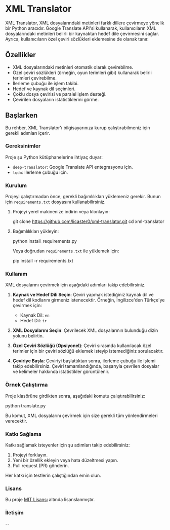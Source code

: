 # XML Translator

XML Translator, XML dosyalarındaki metinleri farklı dillere çevirmeye yönelik bir Python aracıdır. Google Translate API'si kullanarak, kullanıcıların XML dosyalarındaki metinleri belirli bir kaynaktan hedef dile çevirmesini sağlar. Ayrıca, kullanıcıların özel çeviri sözlükleri eklemesine de olanak tanır.

## Özellikler

- XML dosyalarındaki metinleri otomatik olarak çevirebilme.
- Özel çeviri sözlükleri (örneğin, oyun terimleri gibi) kullanarak belirli terimleri çevirebilme.
- İlerleme çubuğu ile işlem takibi.
- Hedef ve kaynak dil seçimleri.
- Çoklu dosya çevirisi ve paralel işlem desteği.
- Çevirilen dosyaların istatistiklerini görme.

## Başlarken

Bu rehber, XML Translator'ı bilgisayarınıza kurup çalıştırabilmeniz için gerekli adımları içerir.

### Gereksinimler

Proje şu Python kütüphanelerine ihtiyaç duyar:
- `deep-translator`: Google Translate API entegrasyonu için.
- `tqdm`: İlerleme çubuğu için.

### Kurulum

Projeyi çalıştırmadan önce, gerekli bağımlılıkları yüklemeniz gerekir. Bunun için `requirements.txt` dosyasını kullanabilirsiniz.

1. Projeyi yerel makinenize indirin veya klonlayın:

   git clone https://github.com/licaster0/xml-translator.git
   cd xml-translator

2. Bağımlılıkları yükleyin:

   python install_requirements.py

   Veya doğrudan `requirements.txt` ile yüklemek için:

   pip install -r requirements.txt

### Kullanım

XML dosyalarını çevirmek için aşağıdaki adımları takip edebilirsiniz.

1. **Kaynak ve Hedef Dili Seçin**:
   Çeviri yapmak istediğiniz kaynak dil ve hedef dil kodlarını girmeniz istenecektir. Örneğin, İngilizce'den Türkçe'ye çevirmek için:
   
   - Kaynak Dil: `en`
   - Hedef Dil: `tr`

2. **XML Dosyalarını Seçin**:
   Çevrilecek XML dosyalarının bulunduğu dizin yolunu belirtin.

3. **Özel Çeviri Sözlüğü (Opsiyonel)**:
   Çeviri sırasında kullanılacak özel terimler için bir çeviri sözlüğü eklemek isteyip istemediğiniz sorulacaktır.

4. **Çeviriye Başla**:
   Çeviriyi başlattıktan sonra, ilerleme çubuğu ile işlemi takip edebilirsiniz. Çeviri tamamlandığında, başarıyla çevrilen dosyalar ve kelimeler hakkında istatistikler görüntülenir.

### Örnek Çalıştırma

Proje klasörüne girdikten sonra, aşağıdaki komutu çalıştırabilirsiniz:

   python translate.py

Bu komut, XML dosyalarını çevirmek için size gerekli tüm yönlendirmeleri verecektir.

### Katkı Sağlama

Katkı sağlamak isteyenler için şu adımları takip edebilirsiniz:

1. Projeyi forklayın.
2. Yeni bir özellik ekleyin veya hata düzeltmesi yapın.
3. Pull request (PR) gönderin.

Her katkı için testlerin çalıştığından emin olun.

### Lisans

Bu proje [MIT Lisansı](LICENSE) altında lisanslanmıştır.

### İletişim
--